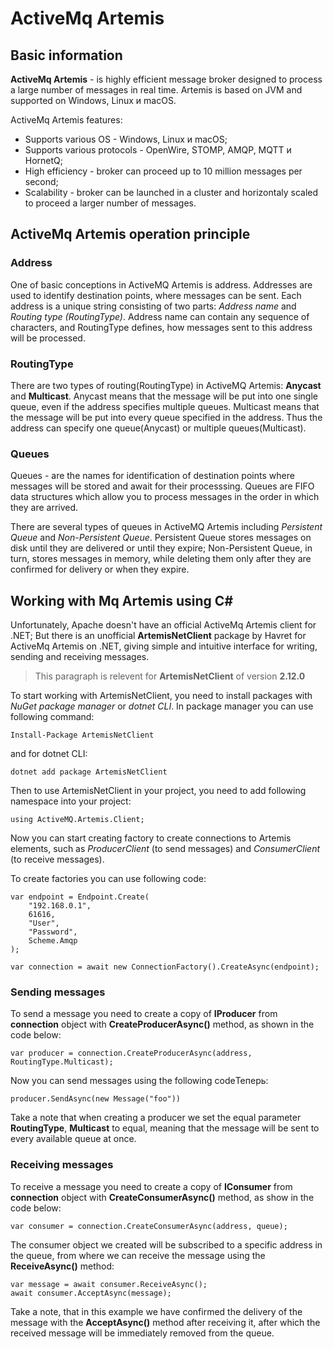 # ActiveMq Artemis

## Basic information
**ActiveMq Artemis** - is highly efficient message broker designed to process a large number of messages in real time. Artemis is based on JVM and supported on Windows, Linux и macOS.

ActiveMq Artemis features:
- Supports various OS - Windows, Linux и macOS;
- Supports various protocols - OpenWire, STOMP, AMQP, MQTT и HornetQ;
- High efficiency - broker can proceed up to 10 million messages per second;
- Scalability - broker can be launched in a cluster and horizontaly scaled to proceed a larger number of messages.

## ActiveMq Artemis operation principle

### Address
One of basic conceptions in ActiveMQ Artemis is address. Addresses are used to identify destination points, where messages can be sent. Each address is a unique string consisting of two parts: *Address name* and *Routing type (RoutingType)*. Address name can contain any sequence of characters, and RoutingType defines, how messages sent to this address will be processed.

### RoutingType
There are two types of routing(RoutingType) in ActiveMQ Artemis: **Anycast** and **Multicast**. Anycast means that the message will be put into one single queue, even if the address specifies multiple queues. Multicast means that the message will be put into every queue specified in the address. Thus the address can specify one queue(Anycast) or multiple queues(Multicast).

### Queues
Queues - are the names for identification of destination points where messages will be stored and await for their processsing. Queues are FIFO data structures which allow you to process messages in the order in which they are arrived.

There are several types of queues in ActiveMQ Artemis including *Persistent Queue* and *Non-Persistent Queue*. Persistent Queue stores messages on disk until they are delivered or until they expire; Non-Persistent Queue, in turn, stores messages in memory, while deleting them only after they are confirmed for delivery or when they expire.

## Working with Mq Artemis using C#
Unfortunately, Apache doesn't have an official ActiveMq Artemis client for .NET; 
But there is an unofficial **ArtemisNetClient** package by Havret for ActiveMq Artemis on .NET, giving simple and intuitive interface for writing, sending and receiving messages.

> This paragraph is relevent for **ArtemisNetClient** of version **2.12.0**

To start working with ArtemisNetClient, you need to install packages with *NuGet package manager* or *dotnet CLI*. In package manager you can use following command:
```
Install-Package ArtemisNetClient
```
and for dotnet CLI:
```
dotnet add package ArtemisNetClient
```

Then to use ArtemisNetClient in your project, you need to add following namespace into your project:
```
using ActiveMQ.Artemis.Client;
```

Now you can start creating factory to create connections to Artemis elements, such as *ProducerClient* (to send messages) and *ConsumerClient* (to receive messages).

To create factories you can use following code:
```
var endpoint = Endpoint.Create(
    "192.168.0.1", 
    61616, 
    "User", 
    "Password",
    Scheme.Amqp
);

var connection = await new ConnectionFactory().CreateAsync(endpoint);
```

### Sending messages
To send a message you need to create a copy of **IProducer** from **connection** object with **CreateProducerAsync()** method, as shown in the code below:
```
var producer = connection.CreateProducerAsync(address, RoutingType.Multicast);
```

Now you can send messages using the following codeТеперь:
```
producer.SendAsync(new Message("foo"))
```

Take a note that when creating a producer we set the equal parameter **RoutingType**, **Multicast** to equal, meaning that the message will be sent to every available queue at once.

### Receiving messages
To receive a message you need to create a copy of **IConsumer** from **connection** object with **CreateConsumerAsync()** method, as show in the code below:
```
var consumer = connection.CreateConsumerAsync(address, queue);
```

The consumer object we created will be subscribed to a specific address in the queue, from where we can receive the message using the **ReceiveAsync()** method:
```
var message = await consumer.ReceiveAsync();
await consumer.AcceptAsync(message);
```

Take a note, that in this example we have confirmed the delivery of the message with the **AcceptAsync()** method after receiving it, after which the received message will be immediately removed from the queue.